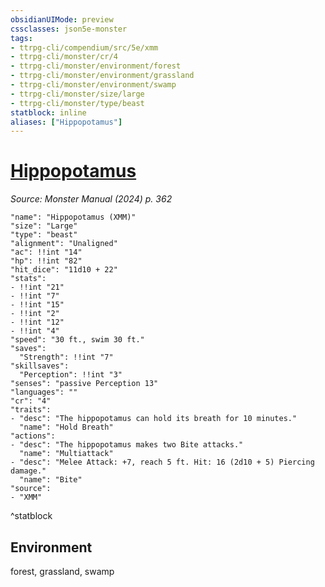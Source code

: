 ```yaml
---
obsidianUIMode: preview
cssclasses: json5e-monster
tags:
- ttrpg-cli/compendium/src/5e/xmm
- ttrpg-cli/monster/cr/4
- ttrpg-cli/monster/environment/forest
- ttrpg-cli/monster/environment/grassland
- ttrpg-cli/monster/environment/swamp
- ttrpg-cli/monster/size/large
- ttrpg-cli/monster/type/beast
statblock: inline
aliases: ["Hippopotamus"]
---
```

# [Hippopotamus](3-Compendium\bestiary\beast/hippopotamus-xmm.md)
*Source: Monster Manual (2024) p. 362*  

```statblock
"name": "Hippopotamus (XMM)"
"size": "Large"
"type": "beast"
"alignment": "Unaligned"
"ac": !!int "14"
"hp": !!int "82"
"hit_dice": "11d10 + 22"
"stats":
- !!int "21"
- !!int "7"
- !!int "15"
- !!int "2"
- !!int "12"
- !!int "4"
"speed": "30 ft., swim 30 ft."
"saves":
  "Strength": !!int "7"
"skillsaves":
  "Perception": !!int "3"
"senses": "passive Perception 13"
"languages": ""
"cr": "4"
"traits":
- "desc": "The hippopotamus can hold its breath for 10 minutes."
  "name": "Hold Breath"
"actions":
- "desc": "The hippopotamus makes two Bite attacks."
  "name": "Multiattack"
- "desc": "Melee Attack: +7, reach 5 ft. Hit: 16 (2d10 + 5) Piercing damage."
  "name": "Bite"
"source":
- "XMM"
```
^statblock

## Environment

forest, grassland, swamp